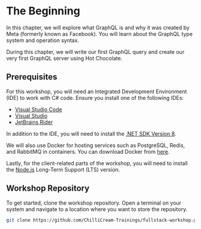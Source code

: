 # The Beginning

In this chapter, we will explore what GraphQL is and why it was created by Meta (formerly known as Facebook). You will learn about the GraphQL type system and operation syntax.

During this chapter, we will write our first GraphQL query and create our very first GraphQL server using Hot Chocolate.

## Prerequisites

For this workshop, you will need an Integrated Development Environment (IDE) to work with C# code. Ensure you install one of the following IDEs:

- [Visual Studio Code](https://code.visualstudio.com/download)
- [Visual Studio](https://visualstudio.microsoft.com/downloads/)
- [JetBrains Rider](https://www.jetbrains.com/rider/)

In addition to the IDE, you will need to install the [.NET SDK Version 8](https://dotnet.microsoft.com/en-us/download/dotnet/8.0).

We will also use Docker for hosting services such as PostgreSQL, Redis, and RabbitMQ in containers. You can download Docker from [here](https://www.docker.com/products/docker-desktop).

Lastly, for the client-related parts of the workshop, you will need to install the [Node.js](https://nodejs.org/en) Long-Term Support (LTS) version.

## Workshop Repository

To get started, clone the workshop repository. Open a terminal on your system and navigate to a location where you want to store the repository.

```bash
git clone https://github.com/ChilliCream-Trainings/fullstack-workshop.git
